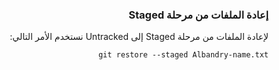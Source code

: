 


### <div dir=rtl>إعادة الملفات من مرحلة Staged<dir>

<div dir=rtl>
 
لإعادة الملفات من مرحلة Staged إلى  Untracked نستخدم الأمر التالي:
 

``
git restore --staged Albandry-name.txt
``


 <dir>
